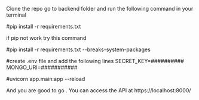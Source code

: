 Clone the repo go to backend folder and run the following command in your terminal

#pip install -r requirements.txt

if pip not work try this command

#pip install -r requirements.txt --breaks-system-packages


#create .env file and add the following lines
SECRET_KEY=##########
MONGO_URI=###########

#uvicorn app.main:app --reload

And you are good to go . You can access the API at https://localhost:8000/

